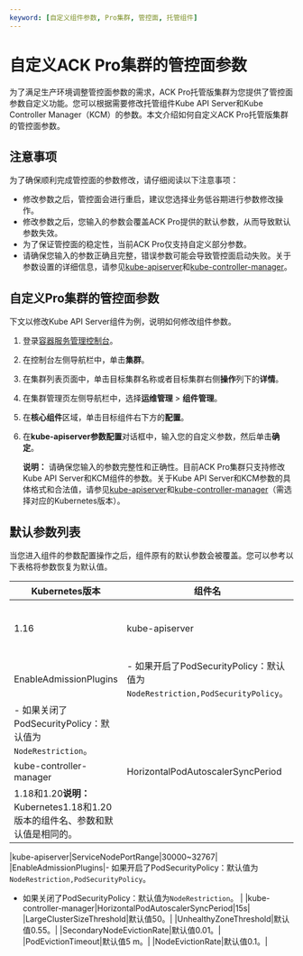 ```yaml
---
keyword: [自定义组件参数, Pro集群, 管控面, 托管组件]
---
```


# 自定义ACK Pro集群的管控面参数

为了满足生产环境调整管控面参数的需求，ACK Pro托管版集群为您提供了管控面参数自定义功能。您可以根据需要修改托管组件Kube API Server和Kube Controller Manager（KCM）的参数。本文介绍如何自定义ACK Pro托管版集群的管控面参数。

## 注意事项

为了确保顺利完成管控面的参数修改，请仔细阅读以下注意事项：

-   修改参数之后，管控面会进行重启，建议您选择业务低谷期进行参数修改操作。
-   修改参数之后，您输入的参数会覆盖ACK Pro提供的默认参数，从而导致默认参数失效。
-   为了保证管控面的稳定性，当前ACK Pro仅支持自定义部分参数。
-   请确保您输入的参数正确且完整，错误参数可能会导致管控面启动失败。关于参数设置的详细信息，请参见[kube-apiserver](https://kubernetes.io/docs/reference/command-line-tools-reference/kube-apiserver/)和[kube-controller-manager](https://kubernetes.io/docs/reference/command-line-tools-reference/kube-controller-manager/)。

## 自定义Pro集群的管控面参数

下文以修改Kube API Server组件为例，说明如何修改组件参数。

1.  登录[容器服务管理控制台](https://cs.console.aliyun.com)。

2.  在控制台左侧导航栏中，单击**集群**。

3.  在集群列表页面中，单击目标集群名称或者目标集群右侧**操作**列下的**详情**。

4.  在集群管理页左侧导航栏中，选择**运维管理** \> **组件管理**。

5.  在**核心组件**区域，单击目标组件右下方的**配置**。

6.  在**kube-apiserver参数配置**对话框中，输入您的自定义参数，然后单击**确定**。

    **说明：** 请确保您输入的参数完整性和正确性。目前ACK Pro集群只支持修改Kube API Server和KCM组件的参数。关于Kube API Server和KCM参数的具体格式和合法值，请参见[kube-apiserver](https://kubernetes.io/docs/reference/command-line-tools-reference/kube-apiserver/)和[kube-controller-manager](https://kubernetes.io/docs/reference/command-line-tools-reference/kube-controller-manager/)（需选择对应的Kubernetes版本）。


## 默认参数列表

当您进入组件的参数配置操作之后，组件原有的默认参数会被覆盖。您可以参考以下表格将参数恢复为默认值。

|Kubernetes版本|组件名|参数|默认值|
|------------|---|--|---|
|1.16|kube-apiserver|ServiceNodePortRange|可选范围10000~65535，默认30000~32767。|
|EnableAdmissionPlugins|-   如果开启了PodSecurityPolicy：默认值为`NodeRestriction,PodSecurityPolicy`。
-   如果关闭了PodSecurityPolicy：默认值为`NodeRestriction`。 |
|kube-controller-manager|HorizontalPodAutoscalerSyncPeriod|15s|
|1.18和1.20**说明：** Kubernetes1.18和1.20版本的组件名、参数和默认值是相同的。

|kube-apiserver|ServiceNodePortRange|30000~32767|
|EnableAdmissionPlugins|-   如果开启了PodSecurityPolicy：默认值为`NodeRestriction,PodSecurityPolicy`。
-   如果关闭了PodSecurityPolicy：默认值为`NodeRestriction`。 |
|kube-controller-manager|HorizontalPodAutoscalerSyncPeriod|15s|
|LargeClusterSizeThreshold|默认值50。|
|UnhealthyZoneThreshold|默认值0.55。|
|SecondaryNodeEvictionRate|默认值0.01。|
|PodEvictionTimeout|默认值5 m。|
|NodeEvictionRate|默认值0.1。|

